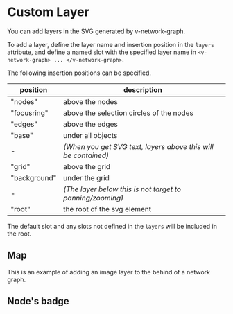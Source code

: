 # Custom Layer

You can add layers in the SVG generated by v-network-graph.

To add a layer, define the layer name and insertion position
in the `layers` attribute, and define a named slot with the
specified layer name in `<v-network-graph> ... </v-network-graph>`.

The following insertion positions can be specified.

<div class="reference-table">

| position     | description                                                    |
| ------------ | -------------------------------------------------------------- |
| "nodes"      | above the nodes                                                |
| "focusring"  | above the selection circles of the nodes                       |
| "edges"      | above the edges                                                |
| "base"       | under all objects                                              |
| -            | _(When you get SVG text, layers above this will be contained)_ |
| "grid"       | above the grid                                                 |
| "background" | under the grid                                                 |
| -            | _(The layer below this is not target to panning/zooming)_      |
| "root"       | the root of the svg element                                    |

</div>

The default slot and any slots not defined in the `layers` will be
included in the root.

## Map

This is an example of adding an image layer to the behind of a network graph.

<demo-tabs :use-data="true" :demo-height="400">
<template v-slot:demo>
  <DemoMap />
</template>
<template v-slot:source>

<<< @/.vitepress/components/07_layer/01/Map.vue{8,10-19,31-35}

</template>
<template v-slot:data>

<<< @/.vitepress/components/07_layer/01/data.ts

</template>
</demo-tabs>

## Node's badge

<demo-tabs :use-data="true">
<template v-slot:demo>
  <DemoBadge />
</template>
<template v-slot:source>

<<< @/.vitepress/components/07_layer/02/Badge.vue{7,9-23,33-37}

</template>
<template v-slot:data>

<<< @/.vitepress/components/07_layer/02/data.ts

</template>
</demo-tabs>

<script setup>
import DemoMap from '../.vitepress/components/07_layer/01/Map.vue'
import DemoBadge from '../.vitepress/components/07_layer/02/Badge.vue'
</script>
